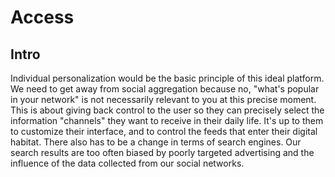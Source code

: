 # Access

## Intro
Individual personalization would be the basic principle of this ideal platform. We need to get away from social aggregation because no, "what's popular in your network" is not necessarily relevant to you at this precise moment.
This is about giving back control to the user so they can precisely select the information "channels" they want to receive in their daily life.
It's up to them to customize their interface, and to control the feeds that enter their digital habitat. There also has to be a change in terms of search engines. Our search results are too often biased by poorly targeted advertising and the influence of the data collected from our social networks.
